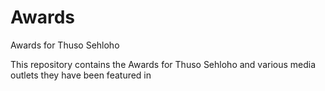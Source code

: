 # Awards
Awards for Thuso Sehloho

This repository contains the Awards for Thuso Sehloho and various media outlets they have been featured in

